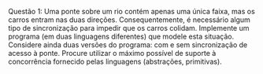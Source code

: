 Questão 1: Uma ponte sobre um rio contém apenas uma única faixa, mas os carros entram nas duas direções. Consequentemente, é necessário algum tipo de sincronização para impedir que os carros colidam. Implemente um programa (em duas linguagens diferentes) que modele esta situação. Considere ainda duas versões do programa: com e sem sincronização de acesso à ponte. Procure utilizar o máximo possível de suporte à concorrência fornecido pelas linguagens (abstrações, primitivas).

